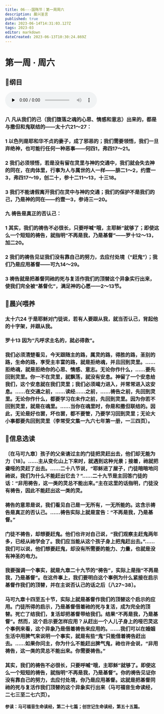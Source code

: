 ```yaml
---
title: 06---国殇节｜第一周周六
description: 晨兴圣言
published: true
date: 2023-06-14T14:31:03.127Z
tags: 2023-03
editor: markdown
dateCreated: 2023-06-13T10:30:24.869Z
---
```


# 第一周 · 周六
## 📖纲目
<audio id="audio" controls="" preload="none">
      <source id="mp3" src="/2023-03/week1/week1day6.mp3">
</audio>

### 八	凡从我们的己（我们堕落之魂的心思、情感和意志）出来的，都是与撒但和鬼联结的——太十六21～27：

### 1	以色列是耶和华不贞的妻子，成了邪恶的；我们需要领悟，我们一旦弃绝神，也可能行任何一种恶事——何四1，弗四17～21。

### 2	我们必须领悟，若是没有留在灵里与神的交通中，我们就会失去神的同在，在肉体里，行事为人与属世的人一样——腓二1～2，约壹一3，弗四17～19，创二十，参十二11～13，十三18。

### 3	我们不能请假离开我们在灵中与神的交通；我们的保护不是我们的己，乃是神的同在——约壹一3，参诗三一20。

### 九	祷告是真正的否认己：

### 1       其实，我们的祷告不必很长，只要呼喊“哦，主耶稣”就够了；即使这么一个短短的祷告，就指明“不再是我，乃是基督”——罗十12～13，加二20。

### 2	我们的祷告见证我们没有靠自己的努力，去应付处境（“赶鬼”）；我们乃是应用基督——可九14～29。

### 3	祷告就是把基督同祂的死与复活作我们的顶替这个异象实行出来，使我们完全被“基督化”，满足神的心愿——2～13节。

## 📖晨兴喂养

### 太十六24 于是耶稣对门徒说，若有人要跟从我，就当否认己，背起他的十字架，并跟从我。

### 罗十13   因为“凡呼求主名的，就必得救”。

### 我们必须清楚看见，今天跟随主的路，属灵的路，得胜的路，圣别的路，生命的路，享受主丰富的路，就是拒绝魂，并且回到灵里。……拒绝魂，就是拒绝你的心思、情感、意志。无论你作什么，……要先回到灵里。你一不在灵里，就飘荡，就没有安息。神留了一个安息给我们，这个安息就在我们灵里；我们必须竭力进入，并常常进入这安息。……在交通之前，……读经……之前，……祷告之前，先回到灵里。无论你作什么，都要学习在未作之前，先回到灵里。因为你若不回到灵里，就是在魂里。……当你在魂里时，你是和撒但联结的。因此，无论是好也罢，坏也罢，都不要管，乃要学习回到灵里；无论大小事都要先回到灵里（李常受文集一九六七年第一册，一三四页）。

## 📖信息选读

### 〔在马可九章〕孩子的父亲请过主的门徒把灵赶出去，他们却无能为力〔18〕。……主从变化山上下来时，就遇到这种光景；接着，祂就把聋哑的灵赶了出去。……二十八节说，“耶稣进了屋子，门徒暗暗地问祂说，我们为什么不能赶出它去？”……二十九节是主回答门徒的话：“非用祷告，这一类的灵总不能出来。”主在这里的话指明，门徒没有祷告，因此不能赶出这一类的灵。

### 祷告的意思是说，我们看见自己是一无所有，一无所能的。这含示祷告是真正的否认己。……祷告实际上就是宣告：“不再是我，乃是基督。”

### 门徒不祷告，却想要赶鬼。他们也许对自己说，“我们观察主赶鬼两年多，已经从祂学会了。我们应当能从这个孩子身上把鬼赶出去。”……我们可以说，他们想要赶鬼，却没有所需要的能力、力量，也就是没有神圣的电力。

### 我要强调一个事实，就是九章二十九节的“祷告”，实际上是指“不再是我，乃是基督”。在这件事上，我们要明白这个事例为什么紧接在启示基督作我们的顶替，并在主说否认己的话之后〔八27~38〕。

### 马可九章十四至五十节，实际上就是基督作我们的顶替这个启示的应用。门徒所得的启示，乃是基督借着祂的死与复活，成为完全的顶替。死亡了结我们，复活却把基督带给我们。结果“不再是我，乃是基督”。然而，这个启示要怎样应用？从赶出一个人儿子身上的哑巴灵这个事例来看，这个异象乃是借着祷告来应用的。……我们可以在婚姻生活中用脾气来说明一个事实，就是有些“鬼”只能借着祷告赶出去。……如果你问主，你为什么不能赶出脾气鬼，祂也许会说，“非用祷告，这一类的灵总不能出来。你需要祷告。”

### 其实，我们的祷告不必很长，只要呼喊“哦，主耶稣”就够了。即使这么一个短短的祷告，就指明“不再是我，乃是基督”。你的祷告见证你没有靠自己的努力，去应付处境，你乃是应用基督。这就是把基督同祂的死与复活作我们顶替的这个异象实行出来（马可福音生命读经，二七三至二七六页）。

**参读：马可福音生命读经，第二十七篇；创世记生命读经，第五十五篇。**